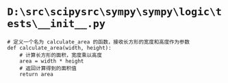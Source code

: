 # `D:\src\scipysrc\sympy\sympy\logic\tests\__init__.py`

```
# 定义一个名为 calculate_area 的函数，接收长方形的宽度和高度作为参数
def calculate_area(width, height):
    # 计算长方形的面积，宽度乘以高度
    area = width * height
    # 返回计算得到的面积值
    return area
```